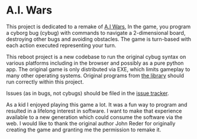 # A.I. Wars
This project is dedicated to a remake of [A.I Wars](http://www.tacticalneuronics.com/content/aiw3dnew.asp),
In the game, you program a cyborg bug (cybug) with commands to navigate a 2-dimensional board,
destroying other bugs and avoiding obstacles. The game is turn-based with each action executed
representing your turn.

This reboot project is a new codebase to run the original cybug syntax on various platforms
including in the browser and possibly as a pure python app. The original game is only distributed
via EXE, which limits gameplay to many other operating systems. Original programs from
[the library]( http://www.tacticalneuronics.com/CybugLibrary/CybugsAppMainFrame.asp) should run
correctly within this project.

Issues (as in bugs, not cybugs) should be filed in the [issue tracker](
https://github.com/bmbouter/aiwars/issues).

As a kid I enjoyed playing this game a lot. It was a fun way to program and resulted in a lifelong
interest in software. I want to make that experience available to a new generation which could
consume the software via the web. I would like to thank the original author John Reder for
originally creating the game and granting me the permission to remake it.
